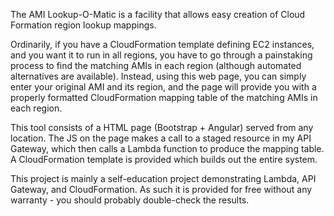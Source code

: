 The AMI Lookup-O-Matic is a facility that allows easy creation of Cloud Formation region lookup mappings.  

Ordinarily, if you have a CloudFormation template defining EC2 instances, and you want it to run in all regions, you have to go through a painstaking process to find the matching AMIs in each region (although automated alternatives are available).  Instead, using this web page, you can simply enter your original AMI and its region, and the page will provide you with a properly formatted CloudFormation mapping table of the matching AMIs in each region.

This tool consists of a HTML page (Bootstrap + Angular) served from any location.  The JS on the page makes a call to a staged resource in my API Gateway, which then calls a Lambda function to produce the mapping table.  A CloudFormation template is provided which builds out the entire system.

This project is mainly a self-education project demonstrating Lambda, API Gateway, and CloudFormation.  As such it is provided for free without any warranty - you should probably double-check the results.
